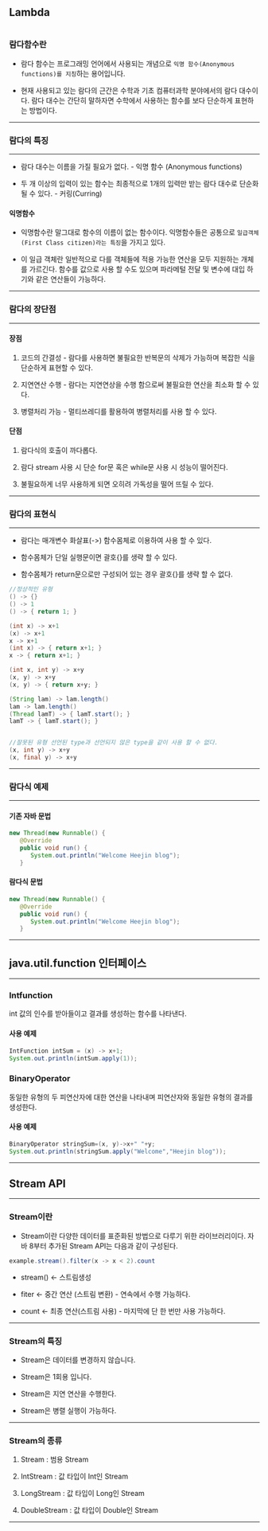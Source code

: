 #
## Lambda
#

### 람다함수란
* 람다 함수는 프로그래밍 언어에서 사용되는 개념으로 `익명 함수(Anonymous functions)를 지칭`하는 용어입니다.

* 현재 사용되고 있는 람다의 근간은 수학과 기초 컴퓨터과학 분야에서의 람다 대수이다. 람다 대수는 간단히 말하자면 수학에서 사용하는 함수를 보다 단순하게 표현하는 방법이다.
---
### 람다의 특징
---

* 람다 대수는 이름을 가질 필요가 없다. - 익명 함수 (Anonymous functions)

* 두 개 이상의 입력이 있는 함수는 최종적으로 1개의 입력만 받는 람다 대수로 단순화 될 수 있다. - 커링(Curring)

#### 익명함수

* 익명함수란 말그대로 함수의 이름이 없는 함수이다. 익명함수들은 공통으로 `일급객체(First Class citizen)라는 특징`을 가지고 있다. 

* 이 일급 객체란 일반적으로 다를 객체들에 적용 가능한 연산을 모두 지원하는 개체를 가르긴다. 함수를 값으로 사용 할 수도 있으며 파라메털 전달 및 변수에 대입 하기와 같은 연산들이 가능하다.
---
### 람다의 장단점
---
#### 장점

1. 코드의 간결성 - 람다를 사용하면 불필요한 반복문의 삭제가 가능하며 복잡한 식을 단순하게 표현할 수 있다.

2. 지연연산 수행 - 람다는 지연연상을 수행 함으로써 불필요한 연산을 최소화 할 수 있다.

3. 병렬처리 가능 - 멀티쓰레디를 활용하여 병렬처리를 사용 할 수 있다.

#### 단점

1. 람다식의 호출이 까다롭다.

2. 람다 stream 사용 시 단순 for문 혹은 while문 사용 시 성능이 떨어진다.

3. 불필요하게 너무 사용하게 되면 오히려 가독성을 떨어 뜨릴 수 있다.
---
### 람다의 표현식
---
* 람다는 매개변수 화살표(->) 함수몸체로 이용하여 사용 할 수 있다.

* 함수몸체가 단일 실행문이면 괄호{}를 생략 할 수 있다.

* 함수몸체가 return문으로만 구성되어 있는 경우 괄호{}를 생략 할 수 없다.

```java
//정상적인 유형
() -> {}
() -> 1
() -> { return 1; }

(int x) -> x+1
(x) -> x+1
x -> x+1
(int x) -> { return x+1; }
x -> { return x+1; }

(int x, int y) -> x+y
(x, y) -> x+y
(x, y) -> { return x+y; }

(String lam) -> lam.length()
lam -> lam.length()
(Thread lamT) -> { lamT.start(); }
lamT -> { lamT.start(); }


//잘못된 유형 선언된 type과 선언되지 않은 type을 같이 사용 할 수 없다.
(x, int y) -> x+y
(x, final y) -> x+y  
```
---
### 람다식 예제
---
#### 기존 자바 문법
```java
new Thread(new Runnable() {
   @Override
   public void run() { 
      System.out.println("Welcome Heejin blog"); 
   }
```

#### 람다식 문법
```java
new Thread(new Runnable() {
   @Override
   public void run() { 
      System.out.println("Welcome Heejin blog"); 
   }
```

---
## java.util.function 인터페이스
---
### Intfunction<R>
int 값의 인수를 받아들이고 결과를 생성하는 함수를 나타낸다.

#### 사용 예제
```java
IntFunction intSum = (x) -> x+1;
System.out.println(intSum.apply(1));
```

### BinaryOperator<T>
동일한 유형의 두 피연산자에 대한 연산을 나타내며 피연산자와 동일한 유형의 결과를 생성한다.

#### 사용 예제
```java
BinaryOperator stringSum=(x, y)->x+" "+y;
System.out.println(stringSum.apply("Welcome","Heejin blog"));
```
---
## Stream API
---

### Stream이란
* Stream이란 다양한 데이터를 표준화된 방법으로 다루기 위한 라이브러리이다. 자바 8부터 추가된 Stream API는 다음과 같이 구성된다.

```java
example.stream().filter(x -> x < 2).count
```

* stream() <- 스트림생성

* fiter <- 중간 연산 (스트림 변환) - 연속에서 수행 가능하다.

* count <- 최종 연산(스트림 사용) - 마지막에 단 한 번만 사용 가능하다.
---
### Stream의 특징

* Stream은 데이터를 변경하지 않습니다.

* Stream은 1회용 입니다.

* Stream은 지연 연산을 수행한다.

* Stream은 병렬 실행이 가능하다.
---
### Stream의 종류

1. Stream <T> : 범용 Stream

2. IntStream : 값 타입이 Int인 Stream

3. LongStream : 값 타입이 Long인 Stream

4. DoubleStream : 값 타입이 Double인 Stream
---
